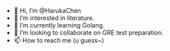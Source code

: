 - 👋 Hi, I’m @HarukaChen
- 👀 I’m interested in literature.
- 🌱 I’m currently learning Golang.
- 💞️ I’m looking to collaborate on GRE test preparation.
- 📫 How to reach me (u guess~)
<!---
HarukaChen/HarukaChen is a ✨ special ✨ repository because its `README.md` (this file) appears on your GitHub profile.
You can click the Preview link to take a look at your changes.
--->
